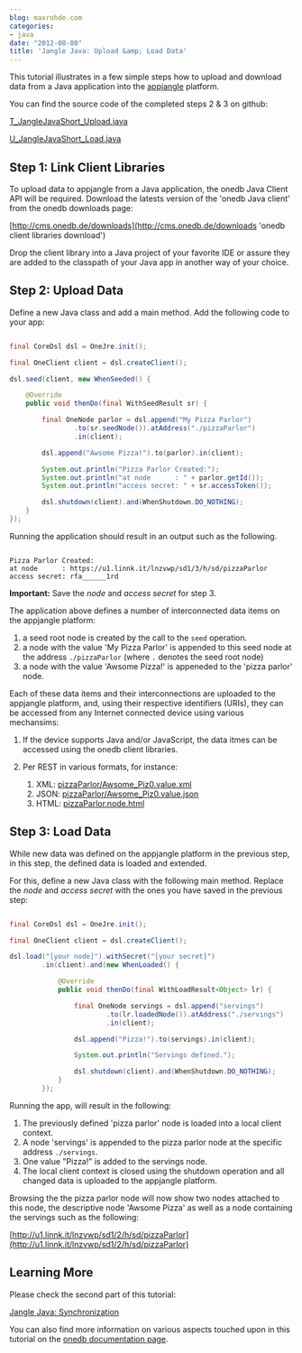 ```yaml
---
blog: maxrohde.com
categories:
- java
date: "2012-08-08"
title: 'Jangle Java: Upload &amp; Load Data'
---
```


This tutorial illustrates in a few simple steps how to upload and download data from a Java application into the [appjangle](http://appjangle.com 'appjangle') platform.

You can find the source code of the completed steps 2 & 3 on github:

[T_JangleJavaShort_Upload.java](https://github.com/mxro/onedb-examples/blob/master/src/main/java/one/examples/z_articles/T_JangleJavaShort_Upload.java)

[U_JangleJavaShort_Load.java](https://github.com/mxro/onedb-examples/blob/master/src/main/java/one/examples/z_articles/U_JangleJavaShort_Load.java)

## Step 1: Link Client Libraries

To upload data to appjangle from a Java application, the onedb Java Client API will be required. Download the latests version of the 'onedb Java client' from the onedb downloads page:

[http://cms.onedb.de/downloads](http://cms.onedb.de/downloads 'onedb client libraries download')

Drop the client library into a Java project of your favorite IDE or assure they are added to the classpath of your Java app in another way of your choice.

## Step 2: Upload Data

Define a new Java class and add a main method. Add the following code to your app:

```java

final CoreDsl dsl = OneJre.init();

final OneClient client = dsl.createClient();

dsl.seed(client, new WhenSeeded() {

	@Override
	public void thenDo(final WithSeedResult sr) {

		final OneNode parlor = dsl.append("My Pizza Parlor")
				.to(sr.seedNode()).atAddress("./pizzaParlor")
				.in(client);

		dsl.append("Awsome Pizza!").to(parlor).in(client);

		System.out.println("Pizza Parlor Created:");
		System.out.println("at node      : " + parlor.getId());
		System.out.println("access secret: " + sr.accessToken());

		dsl.shutdown(client).and(WhenShutdown.DO_NOTHING);
	}
});
```

Running the application should result in an output such as the following.

```

Pizza Parlor Created:
at node      : https://u1.linnk.it/lnzvwp/sd1/3/h/sd/pizzaParlor
access secret: rfa______1rd
```

**Important:** Save the _node_ and _access secret_ for step 3.

The application above defines a number of interconnected data items on the appjangle platform:

1. a seed root node is created by the call to the `seed` operation.
2. a node with the value 'My Pizza Parlor' is appended to this seed node at the address `./pizzaParlor` (where `.` denotes the seed root node)
3. a node with the value 'Awsome Pizza!' is appeneded to the 'pizza parlor' node.

Each of these data items and their interconnections are uploaded to the appjangle platform, and, using their respective identifiers (URIs), they can be accessed from any Internet connected device using various mechansims:

1. If the device supports Java and/or JavaScript, the data itmes can be accessed using the onedb client libraries.
2. Per REST in various formats, for instance:

   1. XML: [pizzaParlor/Awsome_Piz0.value.xml](http://u1.linnk.it/lnzvwp/sd1/2/h/sd/pizzaParlor/Awsome_Piz0.value.xml)
   2. JSON: [pizzaParlor/Awsome_Piz0.value.json](http://u1.linnk.it/lnzvwp/sd1/2/h/sd/pizzaParlor/Awsome_Piz0.value.json)
   3. HTML: [pizzaParlor.node.html](http://u1.linnk.it/lnzvwp/sd1/2/h/sd/pizzaParlor.node.html)

## Step 3: Load Data

While new data was defined on the appjangle platform in the previous step, in this step, the defined data is loaded and extended.

For this, define a new Java class with the following main method. Replace the _node_ and _access secret_ with the ones you have saved in the previous step:

```java

final CoreDsl dsl = OneJre.init();

final OneClient client = dsl.createClient();

dsl.load("[your node]").withSecret("[your secret]")
		.in(client).and(new WhenLoaded() {

			@Override
			public void thenDo(final WithLoadResult<Object> lr) {

				final OneNode servings = dsl.append("servings")
						.to(lr.loadedNode()).atAddress("./servings")
						.in(client);

				dsl.append("Pizza!").to(servings).in(client);

				System.out.println("Servings defined.");

				dsl.shutdown(client).and(WhenShutdown.DO_NOTHING);
			}
		});
```

Running the app, will result in the following:

1. The previously defined 'pizza parlor' node is loaded into a local client context.
2. A node 'servings' is appended to the pizza parlor node at the specific address `./servings`.
3. One value "Pizza!" is added to the servings node.
4. The local client context is closed using the shutdown operation and all changed data is uploaded to the appjangle platform.

Browsing the the pizza parlor node will now show two nodes attached to this node, the descriptive node 'Awsome Pizza' as well as a node containing the servings such as the following:

[http://u1.linnk.it/lnzvwp/sd1/2/h/sd/pizzaParlor](http://u1.linnk.it/lnzvwp/sd1/2/h/sd/pizzaParlor)

## Learning More

Please check the second part of this tutorial:

[Jangle Java: Synchronization](http://maxrohde.com/2012/08/08/jangle-java-synchronization/ 'appjangle java synchronization tutorial')

You can also find more information on various aspects touched upon in this tutorial on the [onedb documentation page](http://cms.onedb.de/articles 'onedb documentation').
